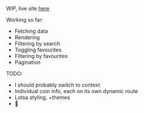 WIP, live site [here](https://ars-futura-nextjs-crypto-tracker.vercel.app/)

Working so far:
- Fetching data
- Rendering
- Filtering by search
- Toggling favourites
- Filtering by favourites
- Pagination

TODO:
- I should probably switch to context
- Individual coin info, each on its own dynamic route
- Lotsa styling, +themes
- 🤔
